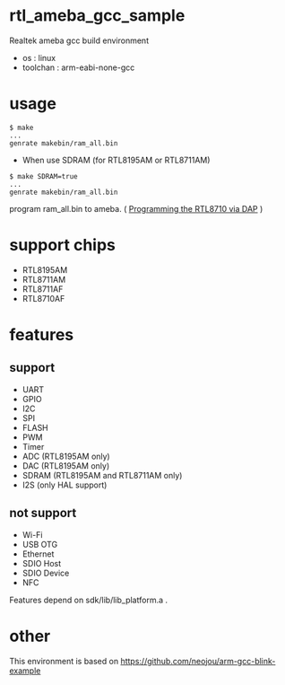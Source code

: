 # rtl_ameba_gcc_sample

Realtek ameba gcc build environment

* os : linux
* toolchan : arm-eabi-none-gcc

# usage

```
$ make
...
genrate makebin/ram_all.bin
```

* When use SDRAM (for RTL8195AM or RTL8711AM)

```
$ make SDRAM=true
...
genrate makebin/ram_all.bin
```

program ram_all.bin to ameba. ( [Programming the RTL8710 via DAP](https://github.com/eggman/RTL8710_DOC/blob/master/ProgrammingRTL8710.md) )




# support chips
* RTL8195AM
* RTL8711AM
* RTL8711AF
* RTL8710AF

# features
## support
* UART
* GPIO
* I2C
* SPI
* FLASH
* PWM
* Timer
* ADC (RTL8195AM only)
* DAC (RTL8195AM only)
* SDRAM (RTL8195AM and RTL8711AM only)
* I2S (only HAL support)

## not support
* Wi-Fi
* USB OTG
* Ethernet
* SDIO Host
* SDIO Device
* NFC

Features depend on sdk/lib/lib_platform.a .

# other

This environment is based on https://github.com/neojou/arm-gcc-blink-example
